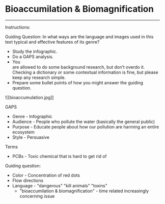 # Bioaccumilation & Biomagnification
---
Instructions:  


Guiding Question: In what ways are the language and images used in this text typical and effective features of its genre?  


-   Study the infographic.
-   Do a GAPS analysis.
-   You  
    are allowed to do some background research, but don’t overdo it.  
    Checking a dictionary or some contextual information is fine, but please  
    keep any research simple.
-   Prepare some bullet points of how you might answer the guiding question.

![[bioaccumulation.jpg]]

GAPS
- Genre - Infographic
- Audience - People who pollute the water (basically the general public)
- Purpose - Educate people about how our pollution are harming an entire ecosystem
- Style - Persuasive

Terms
- PCBs - Toxic chemical that is hard to get rid of

Guiding question:
- Color - Concentration of red dots
- Flow directions
- Language - "dangerous" "kill animals" "toxins"
	- "bioaccumilation & biomagnification" - time related increasingly concerning issue